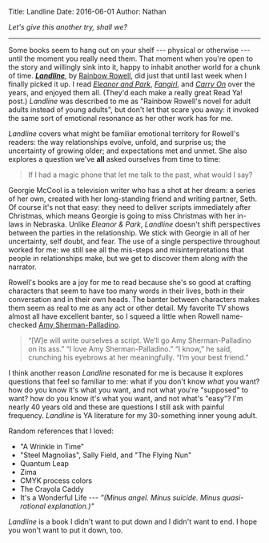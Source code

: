 Title: Landline
Date: 2016-06-01
Author: Nathan

*Let's give this another try, shall we?*

----

Some books seem to hang out on your shelf --- physical or otherwise --- until the moment you really need them. That moment when you're open to the story and willingly sink into it, happy to inhabit another world for a chunk of time. _**[Landline](https://www.goodreads.com/book/show/18081809-landline)**_, by [Rainbow Rowell](https://www.goodreads.com/author/show/4208569.Rainbow_Rowell), did just that until last week when I finally picked it up. I read _[Eleanor and Park](https://www.goodreads.com/book/show/15745753-eleanor-park)_, _[Fangirl](https://www.goodreads.com/book/show/16068905-fangirl)_, and _[Carry On](https://www.goodreads.com/book/show/28356624-carry-on)_ over the years, and enjoyed them all. (They'd each make a really great Read Ya! post.) _Landline_ was described to me as "Rainbow Rowell's novel for adult adults instead of young adults", but don't let that scare you away: it invoked the same sort of emotional resonance as her other work has for me.

_Landline_ covers what might be familiar emotional territory for Rowell's readers: the way relationships evolve, unfold, and surprise us; the uncertainty of growing older; and expectations met and unmet. She also explores a question we've **all** asked ourselves from time to time:

> If I had a magic phone that let me talk to the past,
> what would I say?

Georgie McCool is a television writer who has a shot at her dream: a series of her own, created with her long-standing friend and writing partner, Seth. Of course it's not that easy: they need to deliver scripts immediately after Christmas, which means Georgie is going to miss Christmas with her in-laws in Nebraska. Unlike _Eleanor & Park_, _Landline_ doesn't shift perspectives between the parties in the relationship. We stick with Georgie in all of her uncertainty, self doubt, and fear. The use of a single perspective throughout worked for me: we still see all the mis-steps and misinterpretations that people in relationships make, but we get to discover them along _with_ the narrator.

Rowell's books are a joy for me to read because she's so good at crafting characters that seem to have too many words in their lives, both in their conversation and in their own heads. The banter between characters makes them seem as real to me as any act or other detail. My favorite TV shows almost all have excellent banter, so I squeed a little when Rowell name-checked [Amy Sherman-Palladino](https://en.wikipedia.org/wiki/Amy_Sherman-Palladino).

> “[W]e will write ourselves a script. We’ll go Amy Sherman-Palladino on its ass.”
> “I love Amy Sherman-Palladino.”
> “I know,” he said, crunching his eyebrows at her meaningfully. “I’m your best friend.”

I think another reason _Landline_ resonated for me is because it explores questions that feel so familiar to me: what if you don't know _what_ you want? how do you know it's what you want, and not what you're "supposed" to want? how do you know it's what you want, and not what's "easy"? I'm nearly 40 years old and these are questions I still ask with painful frequency. _Landline_ is YA literature for my 30-something inner young adult.

Random references that I loved:

* "A Wrinkle in Time"
* "Steel Magnolias", Sally Field, and "The Flying Nun"
* Quantum Leap
* Zima
* CMYK process colors
* The Crayola Caddy
* It's a Wonderful Life --- _"(Minus angel. Minus suicide. Minus quasi-rational explanation.)"_

_Landline_ is a book I didn't want to put down and I didn't want to end. I hope you won't want to put it down, too.
